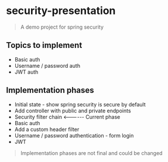 # security-presentation

> A demo project for spring security

## Topics to implement
- Basic auth
- Username / password auth
- JWT auth

## Implementation phases

- Initial state - show spring security is secure by default 
- Add controller with public and private endpoints  
- Security filter chain <------ Current phase
- Basic auth
- Add a custom header filter
- Username / password authentication - form login
- JWT

> Implementation phases are not final and could be changed
